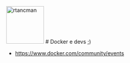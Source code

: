 <img src="http://www.gravatar.com/avatar/0115e99f9b12e4a630bcba1736967557.png" width="100px" alt="rtancman" />
# Docker e devs ;)


- https://www.docker.com/community/events 
